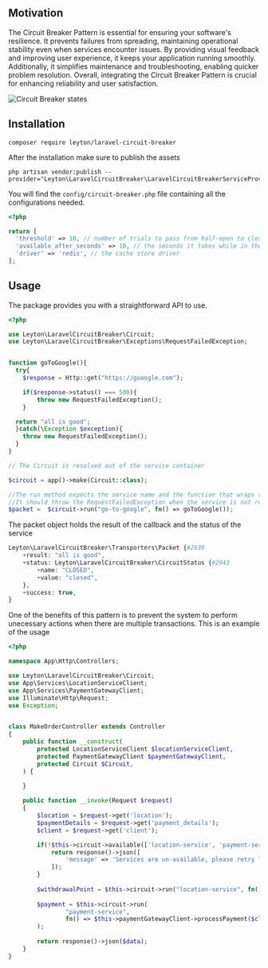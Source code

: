 ## Motivation
The Circuit Breaker Pattern is essential for ensuring your software's resilience. It prevents failures from spreading, maintaining operational stability even when services encounter issues. By providing visual feedback and improving user experience, it keeps your application running smoothly. Additionally, it simplifies maintenance and troubleshooting, enabling quicker problem resolution. Overall, integrating the Circuit Breaker Pattern is crucial for enhancing reliability and user satisfaction.

![Circuit Breaker states](https://github.com/leyton-group/laravel-circuit-breaker/assets/12276076/64e09281-f2c0-4cd2-9b7f-f268bc6e779a)

## Installation
````
composer require leyton/laravel-circuit-breaker
````
After the installation make sure to publish the assets
````
php artisan vendor:publish --provider="Leyton\LaravelCircuitBreaker\LaravelCircuitBreakerServiceProvider"
````

You will find the ````config/circuit-breaker.php```` file containing all the configurations needed.
````php
<?php

return [
  'threshold' => 10, // number of trials to pass from half-open to closed/open and from closed to half-open
  'available_after_seconds' => 10, // the seconds it takes while in the open status
  'driver' => 'redis', // the cache store driver
];
````
## Usage

The package provides you with a straightforward API to use.

````php
<?php

use Leyton\LaravelCircuitBreaker\Circuit;
use Leyton\LaravelCircuitBreaker\Exceptions\RequestFailedException;


function goToGoogle(){
  try{
    $response = Http::get("https://gooogle.com");

    if($response->status() === 500){
        throw new RequestFailedException();
    }

  return "all is good";
  }catch(\Exception $exception){
    throw new RequestFailedException();
  }
}

// The Circuit is resolved out of the service container

$circuit = app()->make(Circuit::class);

//The run method expects the service name and the function that wraps the service
//It should throw the RequestFailedException when the service is not responding as expected
$packet =  $circuit->run("go-to-google", fn() => goToGoogle());

````
The packet object holds the result of the callback and the status of the service

````php
Leyton\LaravelCircuitBreaker\Transporters\Packet {#2939
    +result: "all is good",
    +status: Leyton\LaravelCircuitBreaker\CircuitStatus {#2943
        +name: "CLOSED",
        +value: "closed",
    },
    +success: true,
}

````

One of the benefits of this pattern is to prevent the system to perform unecessary actions when there are multiple transactions.
This is an example of the usage

````php
<?php

namespace App\Http\Controllers;

use Leyton\LaravelCircuitBreaker\Circuit;
use App\Services\LocationServiceClient;
use App\Services\PaymentGatewayClient;
use Illuminate\Http\Request;
use Exception;


class MakeOrderController extends Controller
{
    public function __construct(
        protected LocationServiceClient $locationServiceClient,
        protected PaymentGatewayClient $paymentGatewayClient,
        protected Circuit $Circuit,
    ) {
        
    }

    public function __invoke(Request $request)
    {
        $location = $request->get('location');
        $paymentDetails = $request->get('payment_details');
        $client = $request->get('client');

        if(!$this->circuit->available(['location-service', 'payment-service'])){
            return response()->json([
                'message' => 'Services are un-available, please retry later'
            ]);
        }
        
        $withdrawalPoint = $this->circuit->run("location-service", fn() => $this->locationServiceClient->getNearWithdrawalPoint($location));
        
        $payment = $this->circuit->run(
                "payment-service", 
                fn() => $this->paymentGatewayClient->processPayment($client, $order, $withdrawalPoint->result)
        );
        
        return response()->json($data);
    }
}

````
